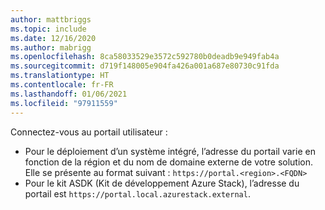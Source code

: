```yaml
---
author: mattbriggs
ms.topic: include
ms.date: 12/16/2020
ms.author: mabrigg
ms.openlocfilehash: 8ca58033529e3572c592780b0deadb9e949fab4a
ms.sourcegitcommit: d719f148005e904fa426a001a687e80730c91fda
ms.translationtype: HT
ms.contentlocale: fr-FR
ms.lasthandoff: 01/06/2021
ms.locfileid: "97911559"
---
```

Connectez-vous au portail utilisateur : 

* Pour le déploiement d’un système intégré, l’adresse du portail varie en fonction de la région et du nom de domaine externe de votre solution. Elle se présente au format suivant : `https://portal.<region>.<FQDN>`
* Pour le kit ASDK (Kit de développement Azure Stack), l’adresse du portail est `https://portal.local.azurestack.external`.
